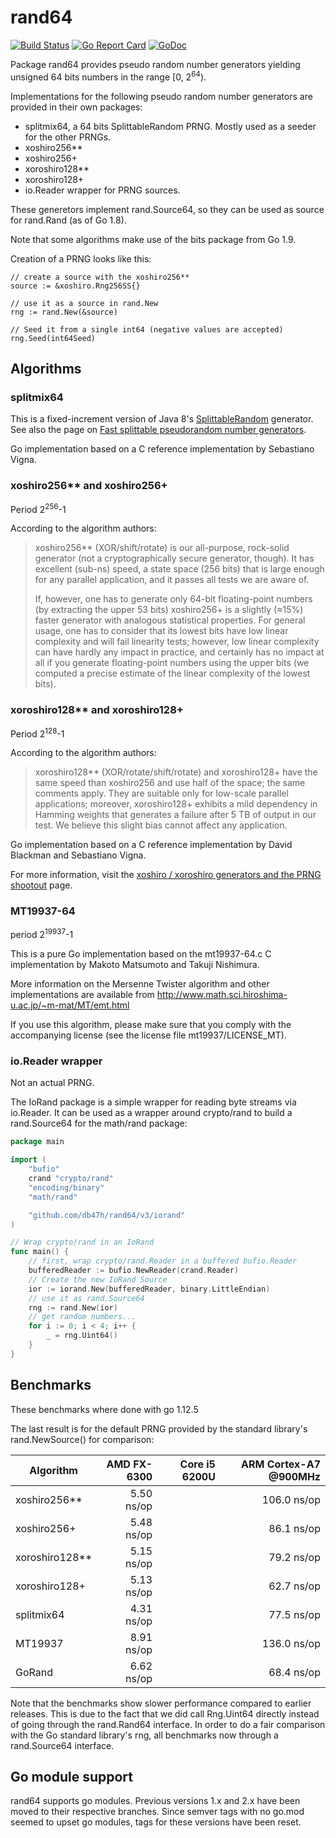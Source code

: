 # rand64

[![Build Status][travisImg]][travis]
[![Go Report Card][goreportImg]][goreport]
[![GoDoc][godocImg]][godoc]

Package rand64 provides pseudo random number generators yielding unsigned 64
bits numbers in the range \[0, 2<sup>64</sup>).

Implementations for the following pseudo random number generators are provided
in their own packages:

- splitmix64, a 64 bits SplittableRandom PRNG. Mostly used as a seeder for the other PRNGs.
- xoshiro256**
- xoshiro256+
- xoroshiro128**
- xoroshiro128+
- io.Reader wrapper for PRNG sources.

These generetors implement rand.Source64, so they can be used as source for
rand.Rand (as of Go 1.8).

Note that some algorithms make use of the bits package from Go 1.9.

Creation of a PRNG looks like this:

```
// create a source with the xoshiro256**
source := &xoshiro.Rng256SS{}

// use it as a source in rand.New
rng := rand.New(&source)

// Seed it from a single int64 (negative values are accepted)
rng.Seed(int64Seed)
```

## Algorithms

### splitmix64

This is a fixed-increment version of Java 8's [SplittableRandom](http://docs.oracle.com/javase/8/docs/api/java/util/SplittableRandom.html) generator. See also the page on [Fast splittable pseudorandom number generators](http://dx.doi.org/10.1145/2714064.2660195).

Go implementation based on a C reference implementation by Sebastiano Vigna.

### xoshiro256** and xoshiro256+

Period 2<sup>256</sup>-1

According to the algorithm authors:

> xoshiro256** (XOR/shift/rotate) is our all-purpose, rock-solid generator (not
> a cryptographically secure generator, though). It has excellent (sub-ns)
> speed, a state space (256 bits) that is large enough for any parallel
> application, and it passes all tests we are aware of.
>
> If, however, one has to generate only 64-bit floating-point numbers (by
> extracting the upper 53 bits) xoshiro256+ is a slightly (≈15%) faster
> generator with analogous statistical properties. For general usage, one has to
> consider that its lowest bits have low linear complexity and will fail
> linearity tests; however, low linear complexity can have hardly any impact in
> practice, and certainly has no impact at all if you generate floating-point
> numbers using the upper bits (we computed a precise estimate of the linear
> complexity of the lowest bits).

### xoroshiro128** and xoroshiro128+

Period 2<sup>128</sup>-1

According to the algorithm authors:

> xoroshiro128** (XOR/rotate/shift/rotate) and xoroshiro128+ have the same speed
> than xoshiro256 and use half of the space; the same comments apply. They are
> suitable only for low-scale parallel applications; moreover, xoroshiro128+
> exhibits a mild dependency in Hamming weights that generates a failure after 5
> TB of output in our test. We believe this slight bias cannot affect any
> application.

Go implementation based on a C reference implementation by David Blackman and
Sebastiano Vigna.

For more information, visit the [xoshiro / xoroshiro generators and the PRNG shootout][PRNGSHoutout] page.

### MT19937-64
period 2<sup>19937</sup>-1

This is a pure Go implementation based on the mt19937-64.c C implementation
by Makoto Matsumoto and Takuji Nishimura.

More information on the Mersenne Twister algorithm and other implementations
are available from http://www.math.sci.hiroshima-u.ac.jp/~m-mat/MT/emt.html

If you use this algorithm, please make sure that you comply with the
accompanying license (see the license file mt19937/LICENSE_MT).

### io.Reader wrapper

Not an actual PRNG.

The IoRand package is a simple wrapper for reading byte streams via io.Reader.
It can be used as a wrapper around crypto/rand to build a rand.Source64 for
the math/rand package:

```go
package main

import (
    "bufio"
    crand "crypto/rand"
    "encoding/binary"
    "math/rand"

    "github.com/db47h/rand64/v3/iorand"
)

// Wrap crypto/rand in an IoRand
func main() {
    // first, wrap crypto/rand.Reader in a buffered bufio.Reader
    bufferedReader := bufio.NewReader(crand.Reader)
    // Create the new IoRand Source
    ior := iorand.New(bufferedReader, binary.LittleEndian)
    // use it as rand.Source64
    rng := rand.New(ior)
    // get random numbers...
    for i := 0; i < 4; i++ {
        _ = rng.Uint64()
    }
}
```

## Benchmarks

These benchmarks where done with go 1.12.5

The last result is for the default PRNG provided by the standard library's
rand.NewSource() for comparison:

| Algorithm     | AMD FX-6300 | Core i5 6200U | ARM Cortex-A7 @900MHz |
|---------------|------------:|--------------:|-----------------:|
| xoshiro256**  |  5.50 ns/op |               |      106.0 ns/op |
| xoshiro256+   |  5.48 ns/op |               |       86.1 ns/op |
| xoroshiro128**|  5.15 ns/op |               |       79.2 ns/op |
| xoroshiro128+ |  5.13 ns/op |               |       62.7 ns/op |
| splitmix64    |  4.31 ns/op |               |       77.5 ns/op |
| MT19937       |  8.91 ns/op |               |      136.0 ns/op |
| GoRand        |  6.62 ns/op |               |       68.4 ns/op |

Note that the benchmarks show slower performance compared to earlier releases.
This is due to the fact that we did call Rng.Uint64 directly instead of going
through the rand.Rand64 interface. In order to do a fair comparison with the Go
standard library's rng, all benchmarks now through a rand.Source64 interface.

## Go module support

rand64 supports go modules. Previous versions 1.x and 2.x have been moved to
their respective branches. Since semver tags with no go.mod seemed to upset go
modules, tags for these versions have been reset.

[PRNGShoutout]: http://xoshiro.di.unimi.it/
[travisImg]: https://travis-ci.org/db47h/rand64.svg?branch=master
[travis]: https://travis-ci.org/db47h/rand64
[goreportImg]: https://goreportcard.com/badge/github.com/db47h/rand64
[goreport]: https://goreportcard.com/report/github.com/db47h/rand64
[godocImg]: https://godoc.org/github.com/db47h/rand64?status.svg
[godoc]: http://godoc.org/github.com/db47h/rand64
